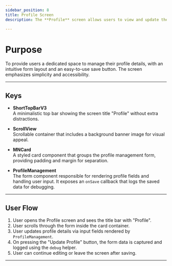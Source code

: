 ```yaml
---
sidebar_position: 8
title: Profile Screen
description: The **Profile** screen allows users to view and update their profile information through a clean, focused interface. It features a compact top bar and a scrollable content area housing the profile management form within a styled card.

---
```


# Purpose

To provide users a dedicated space to manage their profile details, with an intuitive form layout and an easy-to-use
save button. The screen emphasizes simplicity and accessibility.

---

## Keys

- **ShortTopBarV3**  
  A minimalistic top bar showing the screen title "Profile" without extra distractions.

- **ScrollView**  
  Scrollable container that includes a background banner image for visual appeal.

- **MNCard**  
  A styled card component that groups the profile management form, providing padding and margin for separation.

- **ProfileManagement**  
  The form component responsible for rendering profile fields and handling user input. It exposes an `onSave` callback
  that logs the saved data for debugging.

---

## User Flow

1. User opens the Profile screen and sees the title bar with "Profile".
2. User scrolls through the form inside the card container.
3. User updates profile details via input fields rendered by `ProfileManagement`.
4. On pressing the "Update Profile" button, the form data is captured and logged using the `debug` helper.
5. User can continue editing or leave the screen after saving.

---